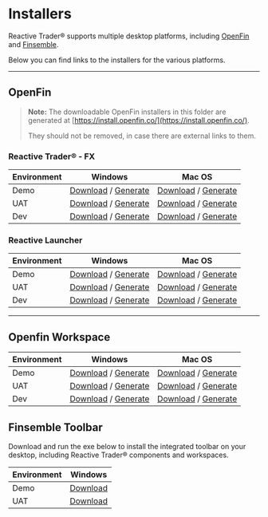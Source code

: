 # Installers

Reactive Trader® supports multiple desktop platforms, including [OpenFin] and [Finsemble].

Below you can find links to the installers for the various platforms.

[openfin]: https://openfin.co
[finsemble]: https://cosaic.io/finsemble/

---

## OpenFin

> **Note:** The downloadable OpenFin installers in this folder are generated at [https://install.openfin.co/](https://install.openfin.co/).
>
> They should not be removed, in case there are external links to them.

### Reactive Trader® - FX

| Environment | Windows                                                                        | Mac OS                                                                         |
| ----------- | ------------------------------------------------------------------------------ | ------------------------------------------------------------------------------ |
| Demo        | [Download](./Reactive-Trader-FX-Demo.exe?raw=true) / [Generate][rtfx-demo-win] | [Download](./Reactive-Trader-FX-Demo.dmg?raw=true) / [Generate][rtfx-demo-mac] |
| UAT         | [Download](./Reactive-Trader-FX-UAT.exe?raw=true) / [Generate][rtfx-uat-win]   | [Download](./Reactive-Trader-FX-UAT.dmg?raw=true) / [Generate][rtfx-uat-mac]   |
| Dev         | [Download](./Reactive-Trader-FX-Dev.exe?raw=true) / [Generate][rtfx-dev-win]   | [Download](./Reactive-Trader-FX-Dev.dmg?raw=true) / [Generate][rtfx-dev-mac]   |

[rtfx-demo-win]: https://install.openfin.co/download/?os=win&config=https%3A%2F%2Fopenfin.prod.reactivetrader.com%2Fconfig%2Frt-fx.json&fileName=Reactive-Trader-FX-Demo&unzipped=true
[rtfx-uat-win]: https://install.openfin.co/download/?os=win&config=https%3A%2F%2Fopenfin.uat.reactivetrader.com%2Fconfig%2Frt-fx.json&fileName=Reactive-Trader-FX-UAT&unzipped=true
[rtfx-dev-win]: https://install.openfin.co/download/?os=win&config=https%3A%2F%2Fopenfin.dev.reactivetrader.com%2Fconfig%2Frt-fx.json&fileName=Reactive-Trader-FX-Dev&unzipped=true
[rtfx-demo-mac]: https://install.openfin.co/download/?os=osx&config=https%3A%2F%2Fopenfin.prod.reactivetrader.com%2Fconfig%2Frt-fx.json&fileName=Reactive-Trader-FX-Demo&internal=true&iconFile=https%3A%2F%2Fopenfin.prod.reactivetrader.com%2Fstatic%2Fmedia%2Freactive-trader-icon-256x256.png&appName=Reactive%20Trader%E2%84%A2
[rtfx-uat-mac]: https://install.openfin.co/download/?os=osx&config=https%3A%2F%2Fopenfin.uat.reactivetrader.com%2Fconfig%2Frt-fx.json&fileName=Reactive-Trader-FX-UAT&internal=true&iconFile=https%3A%2F%2Fopenfin.uat.reactivetrader.com%2Fstatic%2Fmedia%2Freactive-trader-icon-256x256.png&appName=Reactive%20Trader%E2%84%A2%20(UAT)
[rtfx-dev-mac]: https://install.openfin.co/download/?os=osx&config=https%3A%2F%2Fopenfin.dev.reactivetrader.com%2Fconfig%2Frt-fx.json&fileName=Reactive-Trader-FX-Dev&internal=true&iconFile=https%3A%2F%2Fopenfin.dev.reactivetrader.com%2Fstatic%2Fmedia%2Freactive-trader-icon-256x256.png&appName=Reactive%20Trader%E2%84%A2%20(Dev)

### Reactive Launcher

| Environment | Windows                                                                     | Mac OS                                                                      |
| ----------- | --------------------------------------------------------------------------- | --------------------------------------------------------------------------- |
| Demo        | [Download](./Reactive-Launcher-Demo.exe?raw=true) / [Generate][rl-demo-win] | [Download](./Reactive-Launcher-Demo.dmg?raw=true) / [Generate][rl-demo-mac] |
| UAT         | [Download](./Reactive-Launcher-UAT.exe?raw=true) / [Generate][rl-uat-win]   | [Download](./Reactive-Launcher-UAT.dmg?raw=true) / [Generate][rl-uat-mac]   |
| Dev         | [Download](./Reactive-Launcher-Dev.exe?raw=true) / [Generate][rl-dev-win]   | [Download](./Reactive-Launcher-Dev.dmg?raw=true) / [Generate][rl-dev-mac]   |

[rl-demo-win]: https://install.openfin.co/download/?os=win&config=https%3A%2F%2Fopenfin.prod.reactivetrader.com%2Fconfig%2Flauncher.json&fileName=Reactive-Launcher-Demo&unzipped=true
[rl-uat-win]: https://install.openfin.co/download/?os=win&config=https%3A%2F%2Fopenfin.uat.reactivetrader.com%2Fconfig%2Flauncher.json&fileName=Reactive-Launcher-UAT&unzipped=true
[rl-dev-win]: https://install.openfin.co/download/?os=win&config=https%3A%2F%2Fopenfin.dev.reactivetrader.com%2Fconfig%2Flauncher.json&fileName=Reactive-Launcher-Dev&unzipped=true
[rl-demo-mac]: https://install.openfin.co/download/?os=osx&config=https%3A%2F%2Fopenfin.prod.reactivetrader.com%2Fconfig%2Flauncher.json&fileName=Reactive-Launcher-Demo&internal=true&iconFile=https%3A%2F%2Fopenfin.prod.reactivetrader.com%2Fstatic%2Fmedia%2Fadaptive-icon-256x256.png&appName=Reactive%20Launcher
[rl-uat-mac]: https://install.openfin.co/download/?os=osx&config=https%3A%2F%2Fopenfin.uat.reactivetrader.com%2Fconfig%2Flauncher.json&fileName=Reactive-Launcher-UAT&internal=true&iconFile=https%3A%2F%2Fopenfin.uat.reactivetrader.com%2Fstatic%2Fmedia%2Fadaptive-icon-256x256.png&appName=Reactive%20Launcher%20(UAT)
[rl-dev-mac]: https://install.openfin.co/download/?os=osx&config=https%3A%2F%2Fopenfin.dev.reactivetrader.com%2Fconfig%2Flauncher.json&fileName=Reactive-Launcher-Dev&internal=true&iconFile=https%3A%2F%2Fopenfin.dev.reactivetrader.com%2Fstatic%2Fmedia%2Fadaptive-icon-256x256.png&appName=Reactive%20Launcher%20(Dev)

---

## Openfin Workspace

| Environment | Windows                                                                         | Mac OS                                                                              |
| ----------- | ------------------------------------------------------------------------------- | ----------------------------------------------------------------------------------- |
| Demo        | [Download](./Reactive-Workspace-Demo.exe?raw=true) / [Generate][workspace-demo] | [Download](./Reactive-Workspace-Demo.dmg?raw=true) / [Generate][workspace-demo-mac] |
| UAT         | [Download](./Reactive-Workspace-UAT.exe?raw=true) / [Generate][workspace-uat]   | [Download](./Reactive-Workspace-UAT.dmg?raw=true) / [Generate][workspace-uat-mac]   |
| Dev         | [Download](./Reactive-Workspace-Dev.exe?raw=true) / [Generate][workspace-dev]   | [Download](./Reactive-Workspace-Dev.dmg?raw=true) / [Generate][workspace-dev-mac]   |

[workspace-demo]: https://install.openfin.co/download/?os=win&config=https%3A%2F%2Fopenfin.prod.reactivetrader.com%2Fworkspace%2Fconfig%2Fworkspace.json&fileName=Reactive-Workspace-Demo&unzipped=true
[workspace-uat]: https://install.openfin.co/download/?os=win&config=https%3A%2F%2Fopenfin.uat.reactivetrader.com%2Fworkspace%2Fconfig%2Fworkspace.json&fileName=Reactive-Workspace-UAT&unzipped=true
[workspace-dev]: https://install.openfin.co/download/?os=win&config=https%3A%2F%2Fopenfin.dev.reactivetrader.com%2Fworkspace%2Fconfig%2Fworkspace.json&fileName=Reactive-Workspace-Dev&unzipped=true
[workspace-demo-mac]: https://install.openfin.co/download/?os=osx&config=https%3A%2F%2Fopenfin.prod.reactivetrader.com%2Fworkspace%2Fconfig%2Fworkspace.json&fileName=Reactive-Workspace-Demo&internal=true&appName=Reactive-Workspace-Demo
[workspace-uat-mac]: https://install.openfin.co/download/?os=osx&config=https%3A%2F%2Fopenfin.uat.reactivetrader.com%2Fworkspace%2Fconfig%2Fworkspace.json&fileName=Reactive-Workspace-UAT&internal=true&appName=Reactive-Workspace-UAT
[workspace-dev-mac]: https://install.openfin.co/download/?os=osx&config=https%3A%2F%2Fopenfin.dev.reactivetrader.com%2Fworkspace%2Fconfig%2Fworkspace.json&fileName=Reactive-Workspace-Dev&internal=true&appName=Reactive-Workspace-Dev

## Finsemble Toolbar

Download and run the exe below to install the integrated toolbar on your desktop, including Reactive Trader® components and workspaces.

| Environment | Windows                       |
| ----------- | ----------------------------- |
| Demo        | [Download][fsbl-win-demo-exe] |
| UAT         | [Download][fsbl-win-uat-exe]  |

[fsbl-win-demo-exe]: https://storage.googleapis.com/reactive-trader-finsemble/pkg/ReactiveTraderFinsemble.exe
[fsbl-win-uat-exe]: https://storage.googleapis.com/reactive-trader-finsemble-uat/pkg/ReactiveTraderFinsemble-UAT.exe
